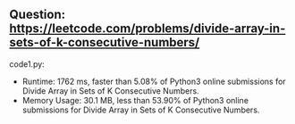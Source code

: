 ## Question: https://leetcode.com/problems/divide-array-in-sets-of-k-consecutive-numbers/

code1.py:
* Runtime: 1762 ms, faster than 5.08% of Python3 online submissions for Divide Array in Sets of K Consecutive Numbers.
* Memory Usage: 30.1 MB, less than 53.90% of Python3 online submissions for Divide Array in Sets of K Consecutive Numbers.